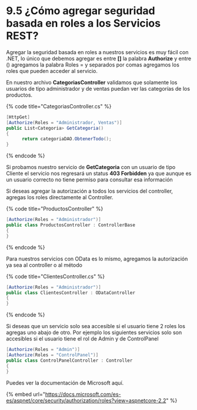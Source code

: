 # 9.5 ¿Cómo agregar seguridad basada en roles a los Servicios REST?

Agregar la seguridad basada en roles a nuestros servicios es muy fácil con .NET, lo único que debemos agregar es entre **\[]** la palabra **Authorize** y entre () agregamos la palabra Roles = y separados por comas agregamos los roles que pueden acceder al servicio.

En nuestro archivo **CategoriasController** validamos que solamente los usuarios de tipo administrador y de ventas puedan ver las categorías de los productos.

{% code title="CategoriasController.cs" %}
```csharp
[HttpGet]
[Authorize(Roles = "Administrador, Ventas")]
public List<Categoria> GetCategoria()
{
      return categoriaDAO.ObtenerTodo();
}
```
{% endcode %}

Si probamos nuestro servicio de **GetCategoria** con un usuario de tipo Cliente el servicio nos regresará un status **403 Forbidden** ya que aunque es un usuario correcto no tiene permiso para consultar esa información

Si deseas agregar la autorización a todos los servicios del controller, agregas los roles directamente al Controller.&#x20;

{% code title="ProductosController" %}
```csharp
[Authorize(Roles = "Administrador")]
public class ProductosController : ControllerBase
{
}
```
{% endcode %}

Para nuestros servicios con OData es lo mismo, agregamos la autorización ya sea al controller o al método

{% code title="ClientesController.cs" %}
```csharp
[Authorize(Roles = "Administrador")]
public class ClientesController : ODataController
{
}
```
{% endcode %}

Si deseas que un servicio solo sea accesible si el usuario tiene 2 roles los agregas uno abajo de otro. Por ejemplo los siguientes servicios solo son accesibles si el usuario tiene el rol de Admin y de ControlPanel

```csharp
[Authorize(Roles = "Admin")]
[Authorize(Roles = "ControlPanel")]
public class ControlPanelController : Controller
{
}
```

Puedes ver la documentación de Microsoft aquí.

{% embed url="https://docs.microsoft.com/es-es/aspnet/core/security/authorization/roles?view=aspnetcore-2.2" %}
